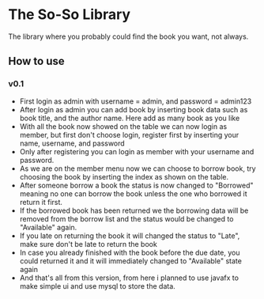 # The So-So Library
The library where you probably could find the book you want, not always.

## How to use
### v0.1
- First login as admin with username = admin, and password = admin123
- After login as admin you can add book by inserting book data such as book title, and the author name. Here add as many book as you like
- With all the book now showed on the table we can now login as member, but first don't choose login, register first by inserting your name, username, and password
- Only after registering you can login as member with your username and password.
- As we are on the member menu now we can choose to borrow book, try choosing the book by inserting the index as shown on the table.
- After someone borrow a book the status is now changed to "Borrowed" meaning no one can borrow the book unless the one who borrowed it return it first.
- If the borrowed book has been returned we the borrowing data will be removed from the borrow list and the status would be changed to "Available" again.
- If you late on returning the book it will changed the status to "Late", make sure don't be late to return the book
- In case you already finished with the book before the due date, you could returned it and it will immediately changed to "Available" state again
- And that's all from this version, from here i planned to use javafx to make simple ui and use mysql to store the data.
